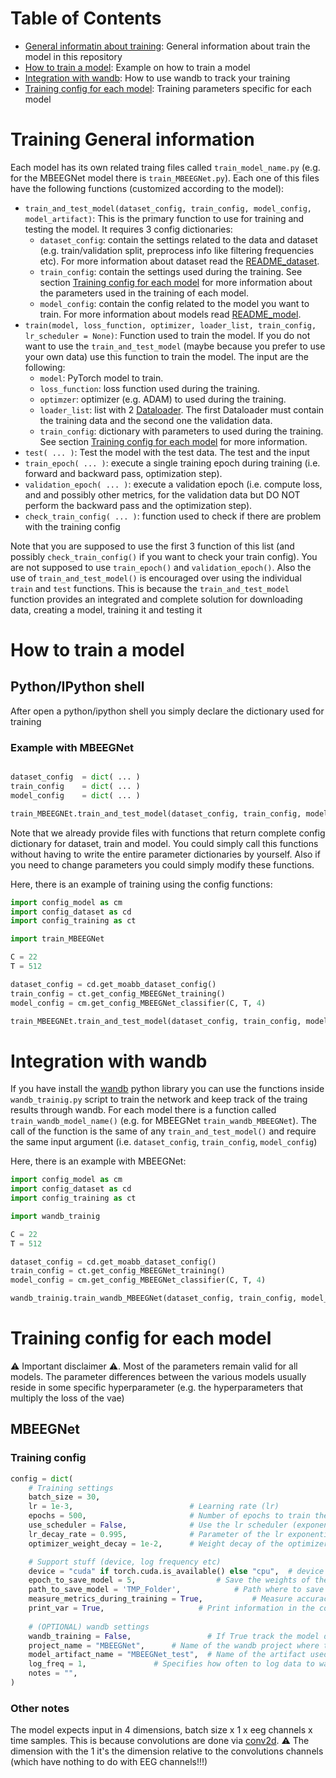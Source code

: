 # Table of Contents
* [General informatin about training](#training-general-information): General information about train the model in this repository
* [How to train a model](#how-to-train-a-model): Example on how to train a model
* [Integration with wandb](#integration-with-wandb): How to use wandb to track your training
* [Training config for each model](#training-config-for-each-model): Training parameters specific for each model

# Training General information

Each model has its own related traing files called `train_model_name.py` (e.g. for the MBEEGNet model there is `train_MBEEGNet.py`). Each one of this files have the following functions (customized according to the model):
* `train_and_test_model(dataset_config, train_config, model_config, model_artifact)`: This is the primary function to use for training and testing the model. It requires 3 config dictionaries:
	* `dataset_config`: contain the settings related to the data and dataset (e.g. train/validation split, preprocess info like filtering frequencies etc). For more information about dataset read the [README_dataset](README_dataset).
	* `train_config`: contain the settings used during the training. See section [Training config for each model](#training-config-for-each-model) for more information about the parameters used in the training of each model.
	* `model_config`: contain the config related to the model you want to train. For more information about models read [README_model](README_model.md). 	
* `train(model, loss_function, optimizer, loader_list, train_config, lr_scheduler = None)`: Function used to train the model. If you do not want to use the `train_and_test_model` (maybe because you prefer to use your own data) use this function to train the model. The input are the following:
	* `model`: PyTorch model to train.
	* `loss_function`: loss function used during the training.
	* `optimzer`: optimizer (e.g. ADAM) to used during the training.
	* `loader_list`: list with 2 [Dataloader](https://pytorch.org/tutorials/beginner/basics/data_tutorial.html#iterate-through-the-dataloader). The first Dataloader must contain the training data and the second one the validation data.
	* `train_config`: dictionary with parameters to used during the training. See section [Training config for each model](#training-config-for-each-model) for more information.
* `test( ... )`: Test the model with the test data. The test and the input 
* `train_epoch( ... )`: execute a single training epoch during training (i.e. forward and backward pass, optimization step).
* `validation_epoch( ... )`: execute a validation epoch (i.e. compute loss, and and possibly other metrics, for the validation data but DO NOT perform the backward pass and the optimization step).
* `check_train_config( ... )`: function used to check if there are problem with the training config

Note that you are supposed to use the first 3 function of this list (and possibly `check_train_config()` if you want to check your train config). You are not supposed to use `train_epoch()` and `validation_epoch()`. 
Also the use of `train_and_test_model()` is encouraged over using the individual `train` and `test` functions. This is because the `train_and_test_model` function provides an integrated and complete solution for downloading data, creating a model, training it and testing it

# How to train a model 

## Python/IPython shell
After open a python/ipython shell you simply declare the dictionary used for training

### Example with MBEEGNet

```python

dataset_config  = dict( ... )
train_config    = dict( ... )
model_config    = dict( ... )

train_MBEEGNEt.train_and_test_model(dataset_config, train_config, model_config)

```

Note that we already provide files with functions that return complete config dictionary for dataset, train and model. 
You could simply call this functions without having to write the entire parameter dictionaries by yourself. Also if you need to change parameters you could simply modify these functions.

Here, there is an example of training using the config functions:
```python
import config_model as cm
import config_dataset as cd
import config_training as ct

import train_MBEEGNet

C = 22
T = 512 

dataset_config = cd.get_moabb_dataset_config()
train_config = ct.get_config_MBEEGNet_training()
model_config = cm.get_config_MBEEGNet_classifier(C, T, 4)

train_MBEEGNEt.train_and_test_model(dataset_config, train_config, model_config)

```

# Integration with wandb

If you have install the [wandb](https://wandb.ai/) python library you can use the functions inside `wandb_trainig.py` script to train the network and keep track of the traing results through wandb.
For each model there is a function called `train_wandb_model_name()` (e.g. for MBEEGNet `train_wandb_MBEEGNet`). The call of the function is the same of any `train_and_test_model()` and require the same input argument (i.e. `dataset_config`, `train_config`, `model_config`)

Here, there is an example with MBEEGNet:
```python
import config_model as cm
import config_dataset as cd
import config_training as ct

import wandb_trainig

C = 22
T = 512 

dataset_config = cd.get_moabb_dataset_config()
train_config = ct.get_config_MBEEGNet_training()
model_config = cm.get_config_MBEEGNet_classifier(C, T, 4)

wandb_trainig.train_wandb_MBEEGNet(dataset_config, train_config, model_config)
```

# Training config for each model

⚠️ Important disclaimer ⚠️. 
Most of the parameters remain valid for all models. The parameter differences between the various models usually reside in some specific hyperparameter (e.g. the hyperparameters that multiply the loss of the vae)

## MBEEGNet

### Training config
```python
config = dict(
	# Training settings
	batch_size = 30,                    
	lr = 1e-3,                          # Learning rate (lr)
	epochs = 500,                       # Number of epochs to train the model
	use_scheduler = False,              # Use the lr scheduler (exponential lr scheduler)
	lr_decay_rate = 0.995,              # Parameter of the lr exponential scheduler
	optimizer_weight_decay = 1e-2,      # Weight decay of the optimizer

	# Support stuff (device, log frequency etc)
	device = "cuda" if torch.cuda.is_available() else "cpu",  # device (i.e. cpu/gpu) used to train the network. 
	epoch_to_save_model = 5,				  # Save the weights of the network every n epochs
	path_to_save_model = 'TMP_Folder',			  # Path where to save the model. If the path does not exist the function save the weights in the folder you are currently in
	measure_metrics_during_training = True,			  # Measure accuracy and other metric during training
	print_var = True,					  # Print information in the console during the training
	
	# (OPTIONAL) wandb settings
	wandb_training = False,             	# If True track the model during the training with wandb
	project_name = "MBEEGNet",		# Name of the wandb project where the runs are saved
	model_artifact_name = "MBEEGNet_test",	# Name of the artifact used to save the models
	log_freq = 1,				# Specifies how often to log data to wandb (e.g. 1 = every epoch, 2 = every to epoch etc)
	notes = "",
)
```

### Other notes
The model expects input in 4 dimensions, batch size x 1 x eeg channels x time samples. This is because convolutions are done via [conv2d](https://pytorch.org/docs/stable/generated/torch.nn.Conv2d.html).
⚠️  The dimension with the 1 it's the dimension relative to the convolutions channels (which have nothing to do with EEG channels!!!)
